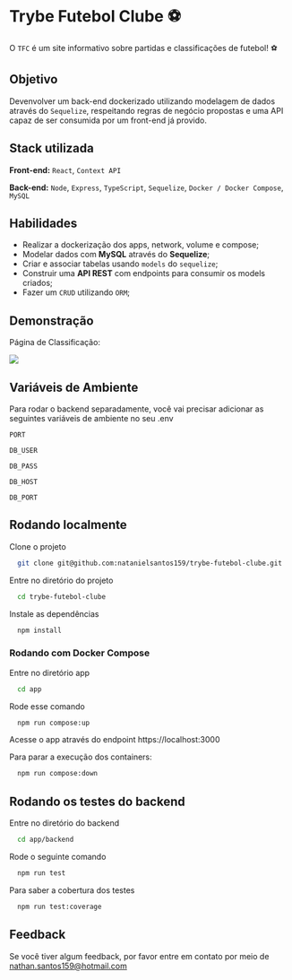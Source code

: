 
# Trybe Futebol Clube ⚽

O `TFC` é um site informativo sobre partidas e classificações de futebol! ⚽

## Objetivo
 Devenvolver um back-end dockerizado utilizando modelagem de dados através do `Sequelize`, respeitando regras de negócio propostas e uma API capaz de ser consumida por um front-end já provido.


## Stack utilizada

**Front-end:** `React`, `Context API`

**Back-end:** `Node`, `Express`, `TypeScript`, `Sequelize`, `Docker / Docker Compose`, `MySQL`


## Habilidades

- Realizar a dockerização dos apps, network, volume e compose;
 - Modelar dados com **MySQL** através do **Sequelize**;
 - Criar e associar tabelas usando `models` do `sequelize`;
 - Construir uma **API REST** com endpoints para consumir os models criados;
 - Fazer um `CRUD` utilizando `ORM`;

## Demonstração

Página de Classificação: 

<img src="https://github.com/natanielsantos159/trybe-futebol-clube/blob/nataniel-santos-trybe-futebol-clube/front-example.png?raw=true" />

## Variáveis de Ambiente

Para rodar o backend separadamente, você vai precisar adicionar as seguintes variáveis de ambiente no seu .env

`PORT`

`DB_USER`

`DB_PASS`

`DB_HOST`

`DB_PORT`
## Rodando localmente

Clone o projeto

```bash
  git clone git@github.com:natanielsantos159/trybe-futebol-clube.git
```

Entre no diretório do projeto

```bash
  cd trybe-futebol-clube
```

Instale as dependências

```bash
  npm install
```

### Rodando com Docker Compose
Entre no diretório app

```bash
  cd app
```

Rode esse comando 
```bash
  npm run compose:up
```

Acesse o app através do endpoint https://localhost:3000

Para parar a execução dos containers: 
```bash
  npm run compose:down
```




## Rodando os testes do backend

Entre no diretório do backend

```bash
  cd app/backend
```
Rode o seguinte comando

```bash
  npm run test
```

Para saber a cobertura dos testes
```bash
  npm run test:coverage
```
## Feedback

Se você tiver algum feedback, por favor entre em contato por meio de nathan.santos159@hotmail.com

